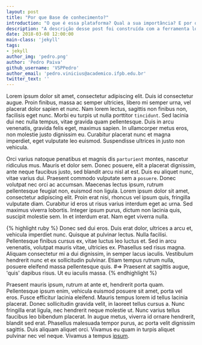 ```yaml
---
layout: post
title: "Por que Base de conhecimento?"
introduction: "O que é essa plataforma? Qual a sua importância? E por quais motivo devemos mantê-la?"
description: "A descrição desse post foi construída com a ferramenta lorem ipsum. No momento estamos testando as funcionalidades do blog. Agradecemos pela sua paciência."
date: 2018-03-08 12:00:00
main-class: 'jekyll'
tags:
- jekyll
author_img: 'pedro.png'
author: 'Pedro Paiva'
github_username: 'VSPPedro'
author_email: 'pedro.vinicius@academico.ifpb.edu.br'
twitter_text: ''
---
```


Lorem ipsum dolor sit amet, consectetur adipiscing elit. Duis id consectetur augue. Proin finibus, massa ac semper ultricies, libero mi semper urna, vel placerat dolor sapien et nunc. Nam lorem lectus, sagittis non finibus non, facilisis eget nunc. Morbi eu turpis ut nulla porttitor `tincidunt`. Sed lacinia dui nec nulla tempus, vitae gravida quam pellentesque. Duis in arcu venenatis, gravida felis eget, maximus sapien. In ullamcorper metus eros, non molestie justo dignissim eu. Curabitur placerat nunc et magna imperdiet, eget vulputate leo euismod. Suspendisse ultrices in justo non vehicula.

Orci varius natoque penatibus et magnis dis `parturient` montes, nascetur ridiculus mus. Mauris et dolor sem. Donec posuere, elit a placerat dignissim, ante neque faucibus justo, sed blandit arcu nisl at est. Duis eu aliquet nunc, vitae varius dui. Praesent commodo vulputate sem a `posuere`. Donec volutpat nec orci ac accumsan. Maecenas lectus ipsum, rutrum pellentesque feugiat non, euismod non ligula. Lorem ipsum dolor sit amet, consectetur adipiscing elit. Proin erat nisi, rhoncus vel ipsum quis, fringilla vulputate diam. Curabitur id eros ut risus varius interdum eget ac urna. Sed maximus viverra lobortis. Integer ipsum purus, dictum non lacinia quis, suscipit molestie sem. In et interdum erat. Nam eget viverra nulla.

{% highlight ruby %}
Donec sed dui eros. 
Duis erat dolor, ultrices a arcu et, vehicula imperdiet nunc.
Quisque at pulvinar lectus. 
Nulla facilisi. 
Pellentesque finibus cursus ex, vitae luctus leo luctus et. 
Sed in arcu venenatis, volutpat mauris vitae, ultricies ex. 
Phasellus sed risus magna. 
Aliquam consectetur mi a dui dignissim, in semper lacus iaculis. 
Vestibulum hendrerit nunc et ex sollicitudin pulvinar. 
Etiam tempus rutrum nulla, posuere eleifend massa pellentesque quis. 
#=> Praesent at sagittis augue, 'quis' dapibus risus. 
Ut eu iaculis massa.
{% endhighlight %}

Praesent mauris ipsum, rutrum at ante et, hendrerit porta quam. Pellentesque ipsum enim, vehicula euismod posuere sit amet, porta vel eros. Fusce efficitur lacinia eleifend. Mauris tempus lorem id tellus lacinia placerat. Donec sollicitudin gravida velit, in laoreet tellus cursus a. Nunc fringilla erat ligula, nec hendrerit neque molestie ut. Nunc varius tellus faucibus leo bibendum placerat. In augue metus, viverra id ornare hendrerit, blandit sed erat. Phasellus malesuada tempor purus, ac porta velit dignissim sagittis. Duis aliquam aliquet orci. Vivamus eu quam in turpis aliquet pulvinar nec vel neque. Vivamus a tempus [ipsum][lorem-ipsum].

[lorem-ipsum]: https://br.lipsum.com/feed/html